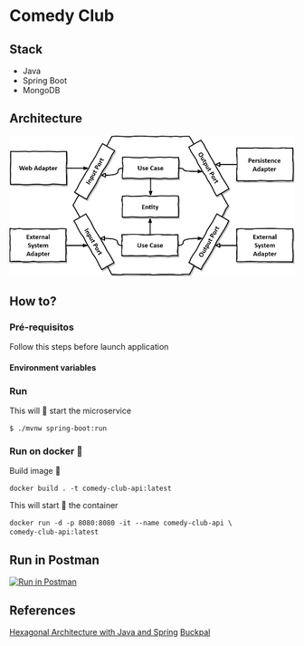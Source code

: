 # Comedy Club

## Stack

- Java
- Spring Boot
- MongoDB


## Architecture


![Hexagonal Architecture](https://github.com/jmaciel33/comedy-club/blob/main/images/hexagonal-architecture.png)

## How to?

### Pré-requisitos

Follow this steps before launch application


#### Environment variables


### Run

This will 🚀 start the microservice

```
$ ./mvnw spring-boot:run
```

### Run on docker 🐳

Build image 🔨
```
docker build . -t comedy-club-api:latest
```

This will start 🚀 the container

```
docker run -d -p 8080:8080 -it --name comedy-club-api \
comedy-club-api:latest
```
## Run in Postman

[![Run in Postman](https://run.pstmn.io/button.svg)]()

## References

[Hexagonal Architecture with Java and Spring](https://reflectoring.io/spring-hexagonal/)
[Buckpal](https://github.com/thombergs/buckpal)